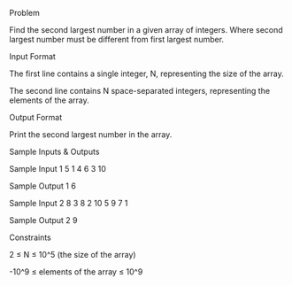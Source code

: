 Problem


Find the second largest number in a given array of integers. Where second largest number must be different from first largest number.


Input Format

The first line contains a single integer, N, representing the size of the array.

The second line contains N space-separated integers, representing the elements of the array.


Output Format

Print the second largest number in the array.


Sample Inputs & Outputs

Sample Input 1
5
1 4 6 3 10

Sample Output 1
6




Sample Input 2
8
3 8 2 10 5 9 7 1

Sample Output 2
9




Constraints

2 ≤ N ≤ 10^5 (the size of the array)

-10^9 ≤ elements of the array ≤ 10^9


